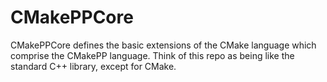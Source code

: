 # CMakePPCore

CMakePPCore defines the basic extensions of the CMake language which comprise
the CMakePP language. Think of this repo as being like the standard C++ library,
except for CMake.

